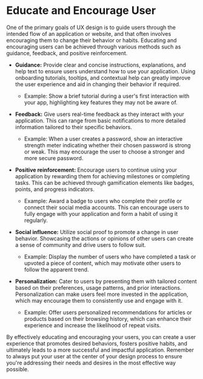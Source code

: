 # Educate and Encourage User

One of the primary goals of UX design is to guide users through the intended flow of an application or website, and that often involves encouraging them to change their behavior or habits. Educating and encouraging users can be achieved through various methods such as guidance, feedback, and positive reinforcement.

- **Guidance:** Provide clear and concise instructions, explanations, and help text to ensure users understand how to use your application. Using onboarding tutorials, tooltips, and contextual help can greatly improve the user experience and aid in changing their behavior if required.

  - Example: Show a brief tutorial during a user's first interaction with your app, highlighting key features they may not be aware of.

- **Feedback:** Give users real-time feedback as they interact with your application. This can range from basic notifications to more detailed information tailored to their specific behaviors.

  - Example: When a user creates a password, show an interactive strength meter indicating whether their chosen password is strong or weak. This may encourage the user to choose a stronger and more secure password.

- **Positive reinforcement:** Encourage users to continue using your application by rewarding them for achieving milestones or completing tasks. This can be achieved through gamification elements like badges, points, and progress indicators.

  - Example: Award a badge to users who complete their profile or connect their social media accounts. This can encourage users to fully engage with your application and form a habit of using it regularly.

- **Social influence:** Utilize social proof to promote a change in user behavior. Showcasing the actions or opinions of other users can create a sense of community and drive users to follow suit.

  - Example: Display the number of users who have completed a task or upvoted a piece of content, which may motivate other users to follow the apparent trend.

- **Personalization:** Cater to users by presenting them with tailored content based on their preferences, usage patterns, and prior interactions. Personalization can make users feel more invested in the application, which may encourage them to consistently use and engage with it.

  - Example: Offer users personalized recommendations for articles or products based on their browsing history, which can enhance their experience and increase the likelihood of repeat visits.

By effectively educating and encouraging your users, you can create a user experience that promotes desired behaviors, fosters positive habits, and ultimately leads to a more successful and impactful application. Remember to always put your user at the center of your design process to ensure you're addressing their needs and desires in the most effective way possible.

